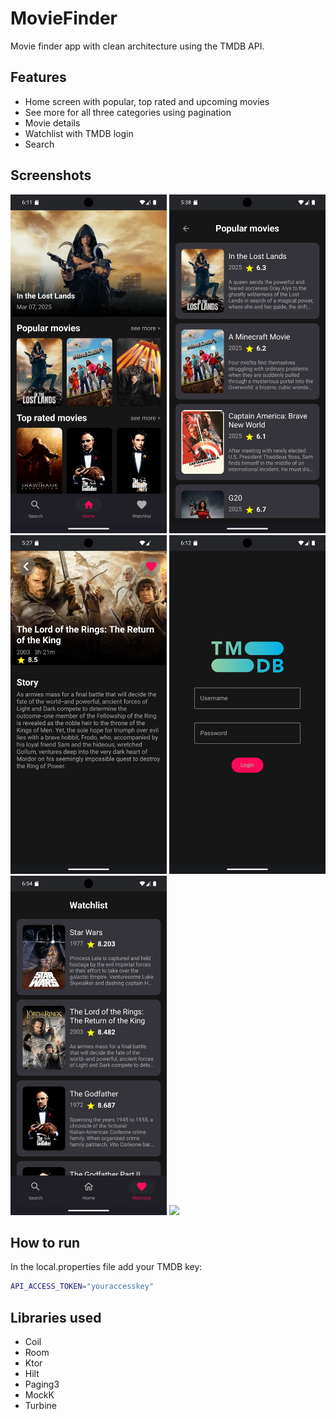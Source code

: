 # MovieFinder
Movie finder app with clean architecture using the TMDB API.

## Features
- Home screen with popular, top rated and upcoming movies
- See more for all three categories using pagination
- Movie details
- Watchlist with TMDB login
- Search

## Screenshots
<p>
  <img src="https://github.com/holparb/movie-finder-android/blob/main/screenshots/01.png" width="250" />
  <img src="https://github.com/holparb/movie-finder-android/blob/main/screenshots/02.png" width="250" />
  <img src="https://github.com/holparb/movie-finder-android/blob/main/screenshots/03.png" width="250" />
  <img src="https://github.com/holparb/movie-finder-android/blob/main/screenshots/04.png" width="250" />
  <img src="https://github.com/holparb/movie-finder-android/blob/main/screenshots/05.png" width="250" />
  <img src="https://github.com/holparb/movie-finder-android/blob/main/screenshots/06.png" width="250" />
</p>

## How to run
In the local.properties file add your TMDB key:
```bash
API_ACCESS_TOKEN="youraccesskey"
```

## Libraries used
- Coil
- Room
- Ktor
- Hilt
- Paging3
- MockK
- Turbine